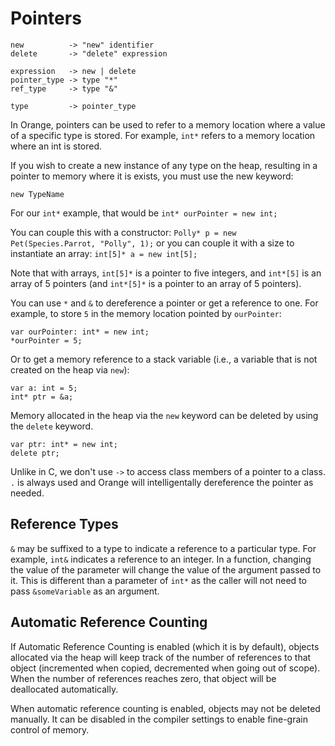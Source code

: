 # Pointers

	new          -> "new" identifier
	delete       -> "delete" expression

	expression   -> new | delete
	pointer_type -> type "*"
	ref_type     -> type "&"

	type         -> pointer_type

In Orange, pointers can be used to refer to a memory location where a value of a specific type is stored. For example, `int*` refers to a memory location where an int is stored.

If you wish to create a new instance of any type on the heap, resulting in a pointer to memory where it is exists, you must use the new keyword:

    new TypeName

For our `int*` example, that would be `int* ourPointer = new int;`

You can couple this with a constructor: `Polly* p = new Pet(Species.Parrot, "Polly", 1);`
or you can couple it with a size to instantiate an array: `int[5]* a = new int[5];`

Note that with arrays, `int[5]*` is a pointer to five integers, and `int*[5]` is an array of 5 pointers (and `int*[5]*` is a pointer to an array of 5 pointers).

You can use `*` and `&` to dereference a pointer or get a reference to one. For example, to store `5` in the memory location pointed by `ourPointer`:

    var ourPointer: int* = new int;
    *ourPointer = 5;

Or to get a memory reference to a stack variable (i.e., a variable that is not created on the heap via `new`):

    var a: int = 5;
    int* ptr = &a;

Memory allocated in the heap via the `new` keyword can be deleted by using the `delete` keyword.

    var ptr: int* = new int;
    delete ptr;

Unlike in C, we don't use `->` to access class members of a pointer to a class. `.` is always used and Orange will intelligentally dereference the pointer as needed.

## Reference Types

`&` may be suffixed to a type to indicate a reference to a particular type. For example, `int&` indicates a reference to an integer. In a function, changing the value of the parameter  will change the value of the argument passed to it. This is different than a parameter of `int*` as the caller will not need to pass `&someVariable` as an argument.

## Automatic Reference Counting

If Automatic Reference Counting is enabled (which it is by default), objects allocated via the heap will keep track of the number of references to that object (incremented when copied, decremented when going out of scope). When the number of references reaches zero, that object will be deallocated automatically.

When automatic reference counting is enabled, objects may not be deleted manually. It can be disabled in the compiler settings to enable fine-grain control of memory.
